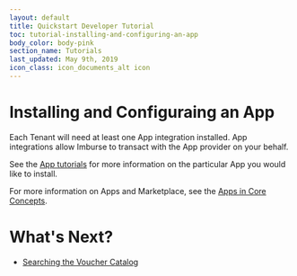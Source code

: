 ```yaml
---
layout: default
title: Quickstart Developer Tutorial
toc: tutorial-installing-and-configuring-an-app
body_color: body-pink
section_name: Tutorials
last_updated: May 9th, 2019
icon_class: icon_documents_alt icon
---
```

# Installing and Configuraing an App
Each Tenant will need at least one App integration installed. App integrations allow Imburse to transact with the App provider on your behalf.

See the [App tutorials](#/pages/tutorials) for more information on the particular App you would like to install.

For more information on Apps and Marketplace, see the [Apps in Core Concepts](/pages/guides/core-concepts/#apps).

# What's Next?
- [Searching the Voucher Catalog](/pages/tutorials/searching-the-vouchers-catalog)





